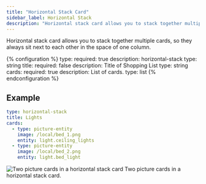 ```yaml
---
title: "Horizontal Stack Card"
sidebar_label: Horizontal Stack
description: "Horizontal stack card allows you to stack together multiple cards, so they always sit next to each other in the space of one column."
---
```


Horizontal stack card allows you to stack together multiple cards, so they always sit next to each other in the space of one column.

{% configuration %}
type:
  required: true
  description: horizontal-stack
  type: string
title:
  required: false
  description: Title of Shopping List
  type: string
cards:
  required: true
  description: List of cards.
  type: list
{% endconfiguration %}

## Example

```yaml
type: horizontal-stack
title: Lights
cards:
  - type: picture-entity
    image: /local/bed_1.png
    entity: light.ceiling_lights
  - type: picture-entity
    image: /local/bed_2.png
    entity: light.bed_light
```

<p class='img'>
  <img src='/images/lovelace/lovelace_horizontal_stack.PNG' alt='Two picture cards in a horizontal stack card'>
  Two picture cards in a horizontal stack card.
</p>
